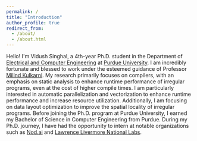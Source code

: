 ```yaml
---
permalink: /
title: "Introduction"
author_profile: true
redirect_from: 
  - /about/
  - /about.html
---
```


Hello! I'm Vidush Singhal, a 4th-year Ph.D. student in the Department of [Electrical and Computer Engineering](https://engineering.purdue.edu/ECE) at [Purdue University](). I am incredibly fortunate and blessed to work under the esteemed guidance of Professor [Milind Kulkarni](https://www.purdue.edu/). My research primarily focuses on compilers, with an emphasis on static analysis to enhance runtime performance of irregular programs, even at the cost of higher compile times. I am particularly interested in automatic parallelization and vectorization to enhance runtime performance and increase resource utilization. Additionally, I am focusing on data layout optimization to improve the spatial locality of irregular programs.
Before joining the Ph.D. program at Purdue University, I earned my Bachelor of Science in Computer Engineering from Purdue. During my Ph.D. journey, I have had the opportunity to intern at notable organizations such as [Nod.ai](https://www.amd.com/en/newsroom/press-releases/2023-10-10-amd-to-acquire-open-source-ai-software-expert-nod-.html) and [Lawrence Livermore National Labs](https://www.llnl.gov/).